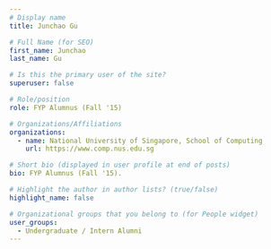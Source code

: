 ```yaml
---
# Display name
title: Junchao Gu

# Full Name (for SEO) 
first_name: Junchao
last_name: Gu

# Is this the primary user of the site?
superuser: false

# Role/position
role: FYP Alumnus (Fall '15)

# Organizations/Affiliations
organizations:
  - name: National University of Singapore, School of Computing
    url: https://www.comp.nus.edu.sg

# Short bio (displayed in user profile at end of posts)
bio: FYP Alumnus (Fall '15). 

# Highlight the author in author lists? (true/false)
highlight_name: false

# Organizational groups that you belong to (for People widget)
user_groups:
  - Undergraduate / Intern Alumni
---
```

